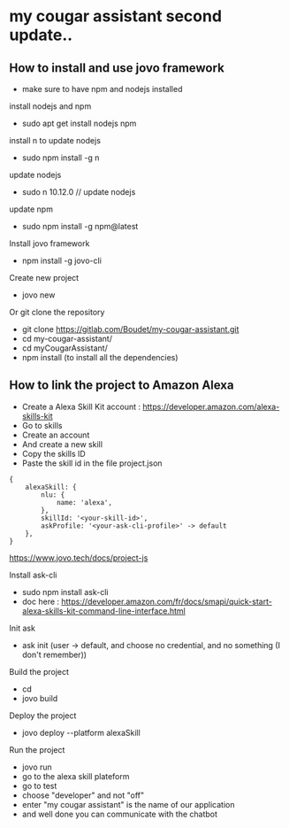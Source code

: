 # my cougar assistant second update..

## How to install and use jovo framework

 - make sure to have npm and nodejs installed

install nodejs and npm
- sudo apt get install nodejs	npm

install n to update nodejs
- sudo npm install -g n

update nodejs
- sudo n 10.12.0 // update nodejs

update npm
- sudo npm install -g npm@latest

Install jovo framework
- npm install -g jovo-cli

Create new project
- jovo new <directory>

Or git clone the repository
- git clone https://gitlab.com/Boudet/my-cougar-assistant.git
- cd my-cougar-assistant/
- cd myCougarAssistant/
- npm install (to install all the dependencies)

## How to link the project to Amazon Alexa

- Create a Alexa Skill Kit account : https://developer.amazon.com/alexa-skills-kit
- Go to skills
- Create an account
- And create a new skill
- Copy the skills ID
- Paste the skill id in the file project.json

```
{
    alexaSkill: {
        nlu: {
            name: 'alexa',
        },
        skillId: '<your-skill-id>',
        askProfile: '<your-ask-cli-profile>' -> default
    },
}
```
https://www.jovo.tech/docs/project-js

Install ask-cli
- sudo npm install ask-cli
- doc here : https://developer.amazon.com/fr/docs/smapi/quick-start-alexa-skills-kit-command-line-interface.html

Init ask
- ask init (user -> default, and choose no credential, and no something (I don't remember))

Build the project
- cd <directory>
- jovo build

Deploy the project
- jovo deploy --platform alexaSkill

Run the project
- jovo run
- go to the alexa skill plateform
- go to test
- choose "developer" and not "off"
- enter "my cougar assistant" is the name of our application
- and well done you can communicate with the chatbot
